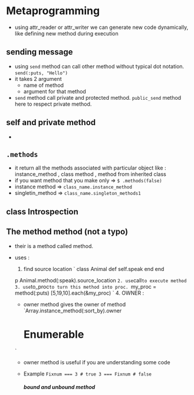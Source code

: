 # Metaprogramming 
- using attr_reader or attr_writer we can generate new code dynamically, like defining new method during execution 

## sending message 
- using `send` method can call other method without typical dot notation.
`send(:puts, "Hello")`
- it takes 2 argument 
  - name of method 
  - argument for that method 
- `send` method call private and protected method.
  `public_send` method here to respect private method.



## self and private method 
- 

## `.methods`
- it return all the methods associated with particular object like : instance_method , class method , method from inherited class 
- if you want method that you make only => `$ .methods(false)`
- instance method => `class_name.instance_method`
- singletin_method => `class_name.singleton_methods1`
  

## class Introspection 

## The method method (not a typo)
- their is a method called method.
- uses : 
  1. find source location 
  ` class Animal
      def self.speak 
      end 
    end 
    
    p Animal.method(:speak).source_location
  `
  2. use `call` to execute method
  3. use `to_proc` to turn this method into proc. 
    `my_proc = method(:puts)
      [5,19,10].each(&my_proc)
    `
  4. OWNER : 
    - owner method gives the owner of method
    `Array.instance_method(:sort_by).owner
      # Enumerable
    `
    - owner method is useful if you are understanding some code 
    - Example 
      ` Fixnum === 3 # true
        3 === Fixnum # false
      `

      ##### bound and unbound method 
      